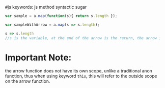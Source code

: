 #js 
keywords:
	js method syntactic sugar

```js
var sample = a.map(function(s){ return s.length });

var sampleWithArrow = a.map(s => s.length);

s => s.length
//s is the variable, at the end of the arrow is the return, the arrow is basically pointing to the return.
```
# Important Note:
the arrow function does not have its own scope, unlike a traditional anon function, thus when using keyword `this`, this will refer to the outside scope on the arrow function.


